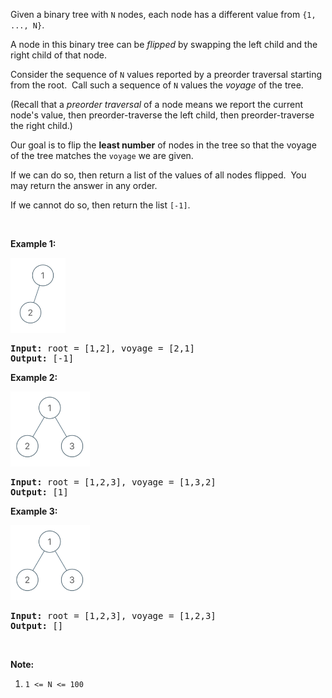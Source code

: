 <p>Given a binary tree with <code>N</code> nodes, each node has a different value from&nbsp;<code>{1, ..., N}</code>.</p>

<p>A node in this binary tree can be <em>flipped</em>&nbsp;by swapping the left child and the right child of that node.</p>

<p>Consider the sequence of&nbsp;<code>N</code> values reported by a preorder traversal starting from the root.&nbsp; Call such a sequence of <code>N</code> values the&nbsp;<em>voyage</em>&nbsp;of the tree.</p>

<p>(Recall that a <em>preorder traversal</em>&nbsp;of a node means we report the current node&#39;s value, then preorder-traverse the left child, then preorder-traverse the right child.)</p>

<p>Our goal is to flip the <strong>least number</strong> of nodes in the tree so that the voyage of the tree matches the <code>voyage</code> we are given.</p>

<p>If we can do so, then return a&nbsp;list&nbsp;of the values of all nodes flipped.&nbsp; You may return the answer in any order.</p>

<p>If we cannot do so, then return the list <code>[-1]</code>.</p>

<p>&nbsp;</p>

<div>
<p><strong>Example 1:</strong></p>

<p><strong><img alt="" src="../img/flip-binary-tree-to-match-preorder-traversal_1.png" style="width: 88px; height: 120px;" /></strong></p>

<pre>
<strong>Input: </strong>root = <span id="example-input-1-1">[1,2]</span>, voyage = <span id="example-input-1-2">[2,1]</span>
<strong>Output: </strong><span id="example-output-1">[-1]</span>
</pre>

<div>
<p><strong>Example 2:</strong></p>

<p><strong><img alt="" src="../img/flip-binary-tree-to-match-preorder-traversal_2.png" style="width: 127px; height: 120px;" /></strong></p>

<pre>
<strong>Input: </strong>root = <span id="example-input-2-1">[1,2,3]</span>, voyage = <span id="example-input-2-2">[1,3,2]</span>
<strong>Output: </strong><span id="example-output-2">[1]</span>
</pre>

<div>
<p><strong>Example 3:</strong></p>

<p><strong><img alt="" src="../img/flip-binary-tree-to-match-preorder-traversal_2.png" style="width: 127px; height: 120px;" /></strong></p>

<pre>
<strong>Input: </strong>root = <span id="example-input-3-1">[1,2,3]</span>, voyage = <span id="example-input-3-2">[1,2,3]</span>
<strong>Output: </strong><span id="example-output-3">[]</span>
</pre>

<p>&nbsp;</p>

<p><strong><span>Note:</span></strong></p>

<ol>
	<li><code>1 &lt;= N &lt;= 100</code></li>
</ol>
</div>
</div>
</div>
